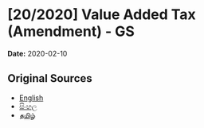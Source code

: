 # [20/2020] Value Added Tax (Amendment)  -  GS

**Date:** 2020-02-10

## Original Sources

- [English](https://documents.gov.lk/view/bills/2020/2/20-2020_E.pdf)
- [සිංහල](https://documents.gov.lk/view/bills/2020/2/20-2020_S.pdf)
- [தமிழ்](https://documents.gov.lk/view/bills/2020/2/20-2020_T.pdf)

